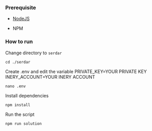 ### Prerequisite

- [NodeJS](https://nodejs.org/en/)

- NPM



### How to run

Change directory to ```serdar```

```shell
cd ./serdar
```

Create .env and edit the variable
PRIVATE_KEY=YOUR PRIVATE KEY
INERY_ACCOUNT=YOUR INERY ACCOUNT

```shell
nano .env
```

Install dependencies

```shell
npm install
```

Run the script

```
npm run solution
```
